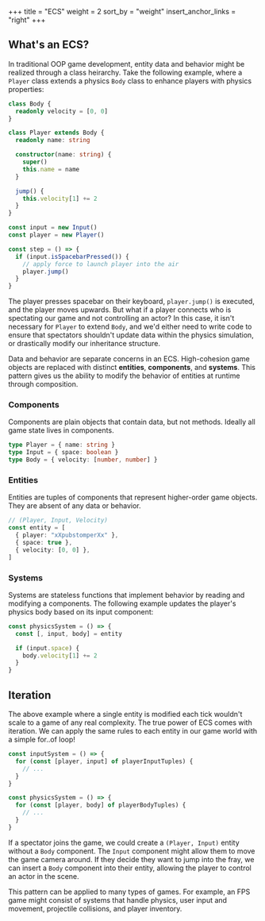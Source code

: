 +++
title = "ECS"
weight = 2
sort_by = "weight"
insert_anchor_links = "right"
+++

## What's an ECS?

In traditional OOP game development, entity data and behavior might be realized through a class heirarchy. Take the following example, where a `Player` class extends a physics `Body` class to enhance players with physics properties:

```typescript
class Body {
  readonly velocity = [0, 0]
}

class Player extends Body {
  readonly name: string

  constructor(name: string) {
    super()
    this.name = name
  }

  jump() {
    this.velocity[1] += 2
  }
}

const input = new Input()
const player = new Player()

const step = () => {
  if (input.isSpacebarPressed()) {
    // apply force to launch player into the air
    player.jump()
  }
}
```

The player presses spacebar on their keyboard, `player.jump()` is executed, and the player moves upwards. But what if a player connects who is spectating our game and not controlling an actor? In this case, it isn't necessary for `Player` to extend `Body`, and we'd either need to write code to ensure that spectators shouldn't update data within the physics simulation, or drastically modify our inheritance structure.

Data and behavior are separate concerns in an ECS. High-cohesion game objects are replaced with distinct **entities**, **components**, and **systems**. This pattern gives us the ability to modify the behavior of entities at runtime through composition.

### Components

Components are plain objects that contain data, but not methods. Ideally all game state lives in components.

```typescript
type Player = { name: string }
type Input = { space: boolean }
type Body = { velocity: [number, number] }
```

### Entities

Entities are tuples of components that represent higher-order game objects. They are absent of any data or behavior.

```typescript
// (Player, Input, Velocity)
const entity = [
  { player: "xXpubstomperXx" },
  { space: true },
  { velocity: [0, 0] },
]
```

### Systems

Systems are stateless functions that implement behavior by reading and modifying a components. The following example updates the player's physics body based on its input component:

```typescript
const physicsSystem = () => {
  const [, input, body] = entity

  if (input.space) {
    body.velocity[1] += 2
  }
}
```

## Iteration

The above example where a single entity is modified each tick wouldn't scale to a game of any real complexity. The true power of ECS comes with iteration. We can apply the same rules to each entity in our game world with a simple for..of loop!

```typescript
const inputSystem = () => {
  for (const [player, input] of playerInputTuples) {
    // ...
  }
}

const physicsSystem = () => {
  for (const [player, body] of playerBodyTuples) {
    // ...
  }
}
```

If a spectator joins the game, we could create a `(Player, Input)` entity without a `Body` component. The `Input` component might allow them to move the game camera around. If they decide they want to jump into the fray, we can insert a `Body` component into their entity, allowing the player to control an actor in the scene.

This pattern can be applied to many types of games. For example, an FPS game might consist of systems that handle physics, user input and movement, projectile collisions, and player inventory.
